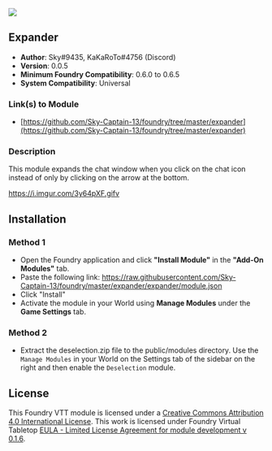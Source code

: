 ![](https://img.shields.io/badge/Foundry-v0.7.5-informational)
## Expander

* **Author**: Sky#9435, KaKaRoTo#4756 (Discord)
* **Version**: 0.0.5
* **Minimum Foundry Compatibility**: 0.6.0 to 0.6.5
* **System Compatibility**: Universal

### Link(s) to Module
* [https://github.com/Sky-Captain-13/foundry/tree/master/expander](https://github.com/Sky-Captain-13/foundry/tree/master/expander)

### Description
This module expands the chat window when you click on the chat icon instead of only by clicking on the arrow at the bottom.

https://i.imgur.com/3y64pXF.gifv

## Installation
### Method 1
* Open the Foundry application and click **"Install Module"** in the **"Add-On Modules"** tab.
* Paste the following link: https://raw.githubusercontent.com/Sky-Captain-13/foundry/master/expander/expander/module.json
* Click "Install"
* Activate the module in your World using **Manage Modules** under the **Game Settings** tab.

### Method 2
* Extract the deselection.zip file to the public/modules directory. Use the `Manage Modules` in your World on the Settings tab of the sidebar on the right and then enable the `Deselection` module.

## License
This Foundry VTT module is licensed under a [Creative Commons Attribution 4.0 International License](http://creativecommons.org/licenses/by/4.0/).
This work is licensed under Foundry Virtual Tabletop [EULA - Limited License Agreement for module development v 0.1.6](http://foundryvtt.com/pages/license.html).
